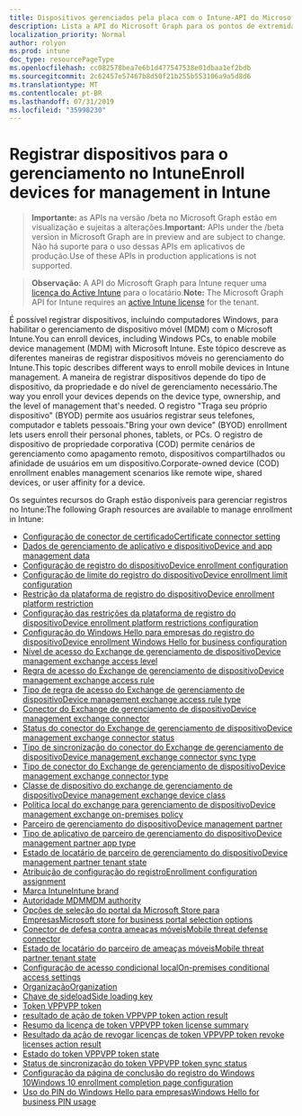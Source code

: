 ```yaml
---
title: Dispositivos gerenciados pela placa com o Intune-API do Microsoft Graph
description: Lista a API do Microsoft Graph para os pontos de extremidade do Intune (REST) usados para a integração (configuração e inicialização) de dispositivos para uma organização de locatário.
localization_priority: Normal
author: rolyon
ms.prod: intune
doc_type: resourcePageType
ms.openlocfilehash: cc082578bea7e6b1d477547538e01dbaa1ef2bdb
ms.sourcegitcommit: 2c62457e57467b8d50f21b255b553106a9a5d8d6
ms.translationtype: MT
ms.contentlocale: pt-BR
ms.lasthandoff: 07/31/2019
ms.locfileid: "35998230"
---
```

# <a name="enroll-devices-for-management-in-intune"></a><span data-ttu-id="e7688-103">Registrar dispositivos para o gerenciamento no Intune</span><span class="sxs-lookup"><span data-stu-id="e7688-103">Enroll devices for management in Intune</span></span>

> <span data-ttu-id="e7688-104">**Importante:** as APIs na versão /beta no Microsoft Graph estão em visualização e sujeitas a alterações.</span><span class="sxs-lookup"><span data-stu-id="e7688-104">**Important:** APIs under the /beta version in Microsoft Graph are in preview and are subject to change.</span></span> <span data-ttu-id="e7688-105">Não há suporte para o uso dessas APIs em aplicativos de produção.</span><span class="sxs-lookup"><span data-stu-id="e7688-105">Use of these APIs in production applications is not supported.</span></span>

> <span data-ttu-id="e7688-106">**Observação:** A API do Microsoft Graph para Intune requer uma [licença do Active Intune](https://go.microsoft.com/fwlink/?linkid=839381) para o locatário.</span><span class="sxs-lookup"><span data-stu-id="e7688-106">**Note:** The Microsoft Graph API for Intune requires an [active Intune license](https://go.microsoft.com/fwlink/?linkid=839381) for the tenant.</span></span>

<span data-ttu-id="e7688-107">É possível registrar dispositivos, incluindo computadores Windows, para habilitar o gerenciamento de dispositivo móvel (MDM) com o Microsoft Intune.</span><span class="sxs-lookup"><span data-stu-id="e7688-107">You can enroll devices, including Windows PCs, to enable mobile device management (MDM) with Microsoft Intune.</span></span> <span data-ttu-id="e7688-108">Este tópico descreve as diferentes maneiras de registrar dispositivos móveis no gerenciamento do Intune.</span><span class="sxs-lookup"><span data-stu-id="e7688-108">This topic describes different ways to enroll mobile devices in Intune management.</span></span> <span data-ttu-id="e7688-109">A maneira de registrar dispositivos depende do tipo de dispositivo, da propriedade e do nível de gerenciamento necessário.</span><span class="sxs-lookup"><span data-stu-id="e7688-109">The way you enroll your devices depends on the device type, ownership, and the level of management that's needed.</span></span> <span data-ttu-id="e7688-110">O registro "Traga seu próprio dispositivo" (BYOD) permite aos usuários registrar seus telefones, computador e tablets pessoais.</span><span class="sxs-lookup"><span data-stu-id="e7688-110">"Bring your own device" (BYOD) enrollment lets users enroll their personal phones, tablets, or PCs.</span></span> <span data-ttu-id="e7688-111">O registro de dispositivo de propriedade corporativa (COD) permite cenários de gerenciamento como apagamento remoto, dispositivos compartilhados ou afinidade de usuários em um dispositivo.</span><span class="sxs-lookup"><span data-stu-id="e7688-111">Corporate-owned device (COD) enrollment enables management scenarios like remote wipe, shared devices, or user affinity for a device.</span></span>

<span data-ttu-id="e7688-112">Os seguintes recursos do Graph estão disponíveis para gerenciar registros no Intune:</span><span class="sxs-lookup"><span data-stu-id="e7688-112">The following Graph resources are available to manage enrollment in Intune:</span></span>

- [<span data-ttu-id="e7688-113">Configuração de conector de certificado</span><span class="sxs-lookup"><span data-stu-id="e7688-113">Certificate connector setting</span></span>](intune-onboarding-certificateconnectorsetting.md)
- [<span data-ttu-id="e7688-114">Dados de gerenciamento de aplicativo e dispositivo</span><span class="sxs-lookup"><span data-stu-id="e7688-114">Device and app management data</span></span>](intune-onboarding-deviceandappmanagementdata.md)
- [<span data-ttu-id="e7688-115">Configuração de registro do dispositivo</span><span class="sxs-lookup"><span data-stu-id="e7688-115">Device enrollment configuration</span></span>](intune-onboarding-deviceenrollmentconfiguration.md)
- [<span data-ttu-id="e7688-116">Configuração de limite do registro do dispositivo</span><span class="sxs-lookup"><span data-stu-id="e7688-116">Device enrollment limit configuration</span></span>](intune-onboarding-deviceenrollmentlimitconfiguration.md)
- [<span data-ttu-id="e7688-117">Restrição da plataforma de registro do dispositivo</span><span class="sxs-lookup"><span data-stu-id="e7688-117">Device enrollment platform restriction</span></span>](intune-onboarding-deviceenrollmentplatformrestriction.md)
- [<span data-ttu-id="e7688-118">Configuração das restrições da plataforma de registro do dispositivo</span><span class="sxs-lookup"><span data-stu-id="e7688-118">Device enrollment platform restrictions configuration</span></span>](intune-onboarding-deviceenrollmentplatformrestrictionsconfiguration.md)
- [<span data-ttu-id="e7688-119">Configuração do Windows Hello para empresas do registro do dispositivo</span><span class="sxs-lookup"><span data-stu-id="e7688-119">Device enrollment Windows Hello for business configuration</span></span>](intune-onboarding-deviceenrollmentwindowshelloforbusinessconfiguration.md)
- [<span data-ttu-id="e7688-120">Nível de acesso do Exchange de gerenciamento de dispositivo</span><span class="sxs-lookup"><span data-stu-id="e7688-120">Device management exchange access level</span></span>](intune-onboarding-devicemanagementexchangeaccesslevel.md)
- [<span data-ttu-id="e7688-121">Regra de acesso do Exchange de gerenciamento de dispositivo</span><span class="sxs-lookup"><span data-stu-id="e7688-121">Device management exchange access rule</span></span>](intune-onboarding-devicemanagementexchangeaccessrule.md)
- [<span data-ttu-id="e7688-122">Tipo de regra de acesso do Exchange de gerenciamento de dispositivo</span><span class="sxs-lookup"><span data-stu-id="e7688-122">Device management exchange access rule type</span></span>](intune-onboarding-devicemanagementexchangeaccessruletype.md)
- [<span data-ttu-id="e7688-123">Conector do Exchange de gerenciamento de dispositivo</span><span class="sxs-lookup"><span data-stu-id="e7688-123">Device management exchange connector</span></span>](intune-onboarding-devicemanagementexchangeconnector.md)
- [<span data-ttu-id="e7688-124">Status do conector do Exchange de gerenciamento de dispositivo</span><span class="sxs-lookup"><span data-stu-id="e7688-124">Device management exchange connector status</span></span>](intune-onboarding-devicemanagementexchangeconnectorstatus.md)
- [<span data-ttu-id="e7688-125">Tipo de sincronização do conector do Exchange de gerenciamento de dispositivo</span><span class="sxs-lookup"><span data-stu-id="e7688-125">Device management exchange connector sync type</span></span>](intune-onboarding-devicemanagementexchangeconnectorsynctype.md)
- [<span data-ttu-id="e7688-126">Tipo de conector do Exchange de gerenciamento de dispositivo</span><span class="sxs-lookup"><span data-stu-id="e7688-126">Device management exchange connector type</span></span>](intune-onboarding-devicemanagementexchangeconnectortype.md)
- [<span data-ttu-id="e7688-127">Classe de dispositivo do exchange de gerenciamento de dispositivo</span><span class="sxs-lookup"><span data-stu-id="e7688-127">Device management exchange device class</span></span>](intune-onboarding-devicemanagementexchangedeviceclass.md)
- [<span data-ttu-id="e7688-128">Política local do exchange para gerenciamento de dispositivo</span><span class="sxs-lookup"><span data-stu-id="e7688-128">Device management exchange on-premises policy</span></span>](intune-onboarding-devicemanagementexchangeonpremisespolicy.md)
- [<span data-ttu-id="e7688-129">Parceiro de gerenciamento do dispositivo</span><span class="sxs-lookup"><span data-stu-id="e7688-129">Device management partner</span></span>](intune-onboarding-devicemanagementpartner.md)
- [<span data-ttu-id="e7688-130">Tipo de aplicativo de parceiro de gerenciamento do dispositivo</span><span class="sxs-lookup"><span data-stu-id="e7688-130">Device management partner app type</span></span>](intune-onboarding-devicemanagementpartnerapptype.md)
- [<span data-ttu-id="e7688-131">Estado de locatário de parceiro de gerenciamento do dispositivo</span><span class="sxs-lookup"><span data-stu-id="e7688-131">Device management partner tenant state</span></span>](intune-onboarding-devicemanagementpartnertenantstate.md)
- [<span data-ttu-id="e7688-132">Atribuição de configuração do registro</span><span class="sxs-lookup"><span data-stu-id="e7688-132">Enrollment configuration assignment</span></span>](intune-onboarding-enrollmentconfigurationassignment.md)
- [<span data-ttu-id="e7688-133">Marca Intune</span><span class="sxs-lookup"><span data-stu-id="e7688-133">Intune brand</span></span>](intune-onboarding-intunebrand.md)
- [<span data-ttu-id="e7688-134">Autoridade MDM</span><span class="sxs-lookup"><span data-stu-id="e7688-134">MDM authority</span></span>](intune-onboarding-mdmauthority.md)
- [<span data-ttu-id="e7688-135">Opções de seleção do portal da Microsoft Store para Empresas</span><span class="sxs-lookup"><span data-stu-id="e7688-135">Microsoft store for business portal selection options</span></span>](intune-onboarding-microsoftstoreforbusinessportalselectionoptions.md)
- [<span data-ttu-id="e7688-136">Conector de defesa contra ameaças móveis</span><span class="sxs-lookup"><span data-stu-id="e7688-136">Mobile threat defense connector</span></span>](intune-onboarding-mobilethreatdefenseconnector.md)
- [<span data-ttu-id="e7688-137">Estado de locatário do parceiro de ameaças móveis</span><span class="sxs-lookup"><span data-stu-id="e7688-137">Mobile threat partner tenant state</span></span>](intune-onboarding-mobilethreatpartnertenantstate.md)
- [<span data-ttu-id="e7688-138">Configuração de acesso condicional local</span><span class="sxs-lookup"><span data-stu-id="e7688-138">On-premises conditional access settings</span></span>](intune-onboarding-onpremisesconditionalaccesssettings.md)
- [<span data-ttu-id="e7688-139">Organização</span><span class="sxs-lookup"><span data-stu-id="e7688-139">Organization</span></span>](intune-onboarding-organization.md)
- [<span data-ttu-id="e7688-140">Chave de sideload</span><span class="sxs-lookup"><span data-stu-id="e7688-140">Side loading key</span></span>](intune-onboarding-sideloadingkey.md)
- [<span data-ttu-id="e7688-141">Token VPP</span><span class="sxs-lookup"><span data-stu-id="e7688-141">VPP token</span></span>](intune-onboarding-vpptoken.md)
- [<span data-ttu-id="e7688-142">resultado de ação de token VPP</span><span class="sxs-lookup"><span data-stu-id="e7688-142">VPP token action result</span></span>](intune-onboarding-vpptokenactionresult.md)
- [<span data-ttu-id="e7688-143">Resumo da licença de token VPP</span><span class="sxs-lookup"><span data-stu-id="e7688-143">VPP token license summary</span></span>](intune-onboarding-vpptokenlicensesummary.md)
- [<span data-ttu-id="e7688-144">Resultado da ação de revogar licenças de token VPP</span><span class="sxs-lookup"><span data-stu-id="e7688-144">VPP token revoke licenses action result</span></span>](intune-onboarding-vpptokenrevokelicensesactionresult.md)
- [<span data-ttu-id="e7688-145">Estado do token VPP</span><span class="sxs-lookup"><span data-stu-id="e7688-145">VPP token state</span></span>](intune-onboarding-vpptokenstate.md)
- [<span data-ttu-id="e7688-146">Status de sincronização do token VPP</span><span class="sxs-lookup"><span data-stu-id="e7688-146">VPP token sync status</span></span>](intune-onboarding-vpptokensyncstatus.md)
- [<span data-ttu-id="e7688-147">Configuração da página de conclusão do registro do Windows 10</span><span class="sxs-lookup"><span data-stu-id="e7688-147">Windows 10 enrollment completion page configuration</span></span>](intune-onboarding-windows10enrollmentcompletionpageconfiguration.md)
- [<span data-ttu-id="e7688-148">Uso do PIN do Windows Hello para empresas</span><span class="sxs-lookup"><span data-stu-id="e7688-148">Windows Hello for business PIN usage</span></span>](intune-onboarding-windowshelloforbusinesspinusage.md)
